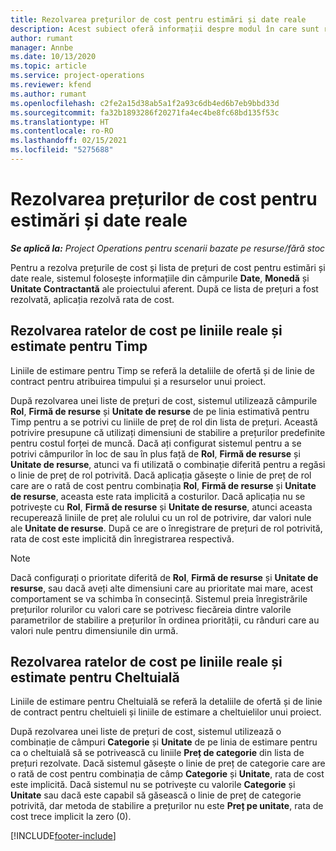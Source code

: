 ```yaml
---
title: Rezolvarea prețurilor de cost pentru estimări și date reale
description: Acest subiect oferă informații despre modul în care sunt rezolvate prețurile de cost pentru estimări și realități.
author: rumant
manager: Annbe
ms.date: 10/13/2020
ms.topic: article
ms.service: project-operations
ms.reviewer: kfend
ms.author: rumant
ms.openlocfilehash: c2fe2a15d38ab5a1f2a93c6db4ed6b7eb9bbd33d
ms.sourcegitcommit: fa32b1893286f20271fa4ec4be8fc68bd135f53c
ms.translationtype: HT
ms.contentlocale: ro-RO
ms.lasthandoff: 02/15/2021
ms.locfileid: "5275688"
---
```

# <a name="resolving-cost-prices-for-estimates-and-actuals"></a>Rezolvarea prețurilor de cost pentru estimări și date reale

_**Se aplică la:** Project Operations pentru scenarii bazate pe resurse/fără stoc_

Pentru a rezolva prețurile de cost și lista de prețuri de cost pentru estimări și date reale, sistemul folosește informațiile din câmpurile **Date**, **Monedă** și **Unitate Contractantă** ale proiectului aferent. După ce lista de prețuri a fost rezolvată, aplicația rezolvă rata de cost.

## <a name="resolving-cost-rates-on-actual-and-estimate-lines-for-time"></a>Rezolvarea ratelor de cost pe liniile reale și estimate pentru Timp

Liniile de estimare pentru Timp se referă la detaliile de ofertă și de linie de contract pentru atribuirea timpului și a resurselor unui proiect.

După rezolvarea unei liste de prețuri de cost, sistemul utilizează câmpurile **Rol**, **Firmă de resurse** și **Unitate de resurse** de pe linia estimativă pentru Timp pentru a se potrivi cu liniile de preț de rol din lista de prețuri. Această potrivire presupune că utilizați dimensiuni de stabilire a prețurilor predefinite pentru costul forței de muncă. Dacă ați configurat sistemul pentru a se potrivi câmpurilor în loc de sau în plus față de **Rol**, **Firmă de resurse** și **Unitate de resurse**, atunci va fi utilizată o combinație diferită pentru a regăsi o linie de preț de rol potrivită. Dacă aplicația găsește o linie de preț de rol care are o rată de cost pentru combinația **Rol**, **Firmă de resurse** și **Unitate de resurse**, aceasta este rata implicită a costurilor. Dacă aplicația nu se potrivește cu **Rol**, **Firmă de resurse** și **Unitate de resurse**, atunci aceasta recuperează liniile de preț ale rolului cu un rol de potrivire, dar valori nule ale **Unitate de resurse**. După ce are o înregistrare de prețuri de rol potrivită, rata de cost este implicită din înregistrarea respectivă. 

> [!NOTE]
> Dacă configurați o prioritate diferită de **Rol**, **Firmă de resurse** și **Unitate de resurse**, sau dacă aveți alte dimensiuni care au prioritate mai mare, acest comportament se va schimba în consecință. Sistemul preia înregistrările prețurilor rolurilor cu valori care se potrivesc fiecăreia dintre valorile parametrilor de stabilire a prețurilor în ordinea priorității, cu rânduri care au valori nule pentru dimensiunile din urmă.

## <a name="resolving-cost-rates-on-actual-and-estimate-lines-for-expense"></a>Rezolvarea ratelor de cost pe liniile reale și estimate pentru Cheltuială

Liniile de estimare pentru Cheltuială se referă la detaliile de ofertă și de linie de contract pentru cheltuieli și liniile de estimare a cheltuielilor unui proiect.

După rezolvarea unei liste de prețuri de cost, sistemul utilizează o combinație de câmpuri **Categorie** și **Unitate** de pe linia de estimare pentru ca o cheltuială să se potrivească cu liniile **Preț de categorie** din lista de prețuri rezolvate. Dacă sistemul găsește o linie de preț de categorie care are o rată de cost pentru combinația de câmp **Categorie** și **Unitate**, rata de cost este implicită. Dacă sistemul nu se potrivește cu valorile **Categorie** și **Unitate** sau dacă este capabil să găsească o linie de preț de categorie potrivită, dar metoda de stabilire a prețurilor nu este **Preț pe unitate**, rata de cost trece implicit la zero (0).


[!INCLUDE[footer-include](../includes/footer-banner.md)]